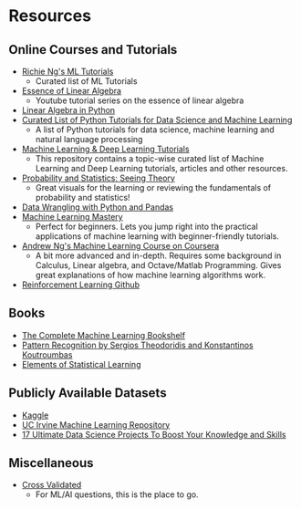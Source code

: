 # Resources

## Online Courses and Tutorials
* [Richie Ng's ML Tutorials](http://www.ritchieng.com/machine-learning-resources/)
	* Curated list of ML Tutorials
* [Essence of Linear Algebra](https://www.youtube.com/watch?v=kjBOesZCoqc&list=PLZHQObOWTQDPD3MizzM2xVFitgF8hE_ab)
	* Youtube tutorial series on the essence of linear algebra
* [Linear Algebra in Python](http://rlhick.people.wm.edu/stories/linear-algebra-python-basics.html)
* [Curated List of Python Tutorials for Data Science and Machine Learning](https://ujjwalkarn.me/2016/05/30/a-curated-list-of-python-tutorials-for-data-science-nlp-and-machine-learning/)
	* A list of Python tutorials for data science, machine learning and natural language processing
* [Machine Learning & Deep Learning Tutorials](https://github.com/ujjwalkarn/Machine-Learning-Tutorials)
	* This repository contains a topic-wise curated list of Machine Learning and Deep Learning tutorials, articles and other resources. 
* [Probability and Statistics: Seeing Theory](http://students.brown.edu/seeing-theory/)
	* Great visuals for the learning or reviewing the fundamentals of probability and statistics!
* [Data Wrangling with Python and Pandas](http://www.cs.tufts.edu/comp/150VAN/demos/DataWrangling.pdf)
* [Machine Learning Mastery](http://machinelearningmastery.com/start-here/#getstarted) 
	* Perfect for beginners. Lets you jump right into the practical applications of machine learning with beginner-friendly tutorials. 
* [Andrew Ng's Machine Learning Course on Coursera](https://www.coursera.org/learn/machine-learning/)
	* A bit more advanced and in-depth. Requires some background in Calculus, Linear algebra, and Octave/Matlab Programming. Gives great explanations of how machine learning algorithms work.  
* [Reinforcement Learning Github](https://github.com/aikorea/awesome-rl)

## Books
* [The Complete Machine Learning Bookshelf](http://machinelearningmastery.com/machine-learning-books/)
* [Pattern Recognition by Sergios Theodoridis and Konstantinos Koutroumbas](http://www.cs.ukzn.ac.za/~sviriri/Books/Machine-Learning-Pattern-Recognition/book3.pdf)
* [Elements of Statistical Learning](https://web.stanford.edu/~hastie/Papers/ESLII.pdf)

## Publicly Available Datasets
* [Kaggle](https://www.kaggle.com/datasets)
* [UC Irvine Machine Learning Repository](http://archive.ics.uci.edu/ml/)
* [17 Ultimate Data Science Projects To Boost Your Knowledge and Skills](https://www.analyticsvidhya.com/blog/2016/10/17-ultimate-data-science-projects-to-boost-your-knowledge-and-skills/)

## Miscellaneous
* [Cross Validated](https://stats.stackexchange.com/)
	* For ML/AI questions, this is the place to go. 